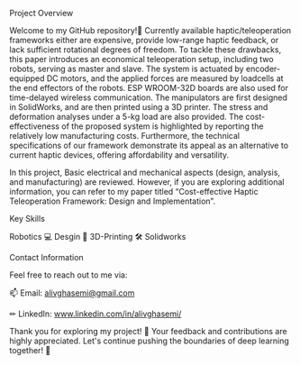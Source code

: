 Project Overview

Welcome to my GitHub repository!🚀  Currently available haptic/teleoperation frameworks either are expensive, provide low-range haptic feedback, or lack sufficient rotational degrees of freedom. To tackle these drawbacks, this paper introduces an economical teleoperation setup, including two robots, serving as master and slave. The system is actuated by encoder-equipped DC motors, and the applied forces are measured by loadcells at the end effectors of the robots. ESP WROOM-32D boards are also used for time-delayed wireless communication. The manipulators are first designed in SolidWorks, and are then printed using a 3D printer. The stress and deformation analyses under a 5-kg load are also provided. The cost-effectiveness of the proposed system is highlighted by reporting the relatively low manufacturing costs. Furthermore, the technical specifications of our framework demonstrate its appeal as an alternative to current haptic devices, offering affordability and versatility.



In this project, Basic electrical and mechanical aspects (design, analysis, and manufacturing) are reviewed. However, if you are exploring additional information, you can refer to my paper titled “Cost-effective Haptic Teleoperation Framework: Design and Implementation”.





Key Skills

Robotics 💻 Desgin 🧠 3D-Printing 🛠️ Solidworks

Contact Information

Feel free to reach out to me via:

📫 Email: alivghasemi@gmail.com

✏ LinkedIn: www.linkedin.com/in/alivghasemi/

Thank you for exploring my project! 🙌 Your feedback and contributions are highly appreciated. Let's continue pushing the boundaries of deep learning together! 🚀
